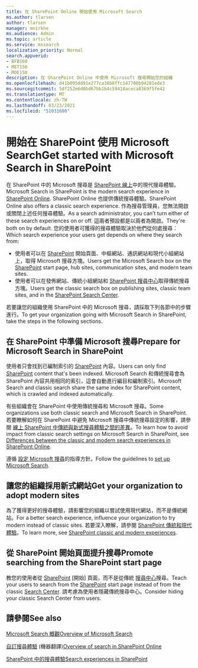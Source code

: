 ```yaml
---
title: 在 SharePoint Online 開始使用 Microsoft Search
ms.author: tlarsen
author: tlarsen
manager: mnirkhe
ms.audience: Admin
ms.topic: article
ms.service: mssearch
localization_priority: Normal
search.appverid:
- BFB160
- MET150
- MOE150
description: 在 SharePoint Online 中使用 Microsoft 搜尋開始您的組織
ms.openlocfilehash: d41b095dd91e277ca38b8ffc147700b94281ede3
ms.sourcegitcommit: 5df252e6d0bd67bb1b4c59418aceca8369f5fe42
ms.translationtype: MT
ms.contentlocale: zh-TW
ms.lasthandoff: 03/23/2021
ms.locfileid: "51031600"
---
```

# <a name="get-started-with-microsoft-search-in-sharepoint"></a><span data-ttu-id="c34ea-103">開始在 SharePoint 使用 Microsoft Search</span><span class="sxs-lookup"><span data-stu-id="c34ea-103">Get started with Microsoft Search in SharePoint</span></span>

<span data-ttu-id="c34ea-104">在 SharePoint 中的 Microsoft 搜尋是 [SharePoint 線上](https://products.office.com/sharepoint/collaboration)中的現代搜尋體驗。</span><span class="sxs-lookup"><span data-stu-id="c34ea-104">Microsoft Search in SharePoint is the modern search experience in [SharePoint Online](https://products.office.com/sharepoint/collaboration).</span></span> <span data-ttu-id="c34ea-105">SharePoint Online 也提供傳統搜尋體驗。</span><span class="sxs-lookup"><span data-stu-id="c34ea-105">SharePoint Online also offers a classic search experience.</span></span> <span data-ttu-id="c34ea-106">作為搜尋管理員，您無法開啟或關閉上述任何搜尋體驗。</span><span class="sxs-lookup"><span data-stu-id="c34ea-106">As a search administrator, you can’t turn either of these search experiences on or off.</span></span> <span data-ttu-id="c34ea-107">這兩者預設都是以兩者為開啟。</span><span class="sxs-lookup"><span data-stu-id="c34ea-107">They're both on by default.</span></span> <span data-ttu-id="c34ea-108">您的使用者可獲得的搜尋體驗取決於他們從何處搜尋：</span><span class="sxs-lookup"><span data-stu-id="c34ea-108">Which search experience your users get depends on where they search from:</span></span>

- <span data-ttu-id="c34ea-109">使用者可以在 [SharePoint](http://sharepoint.com/) 開始頁面、中樞網站、通訊網站和現代小組網站上，取得 Microsoft 搜尋方塊。</span><span class="sxs-lookup"><span data-stu-id="c34ea-109">Users get the Microsoft Search box on the [SharePoint](http://sharepoint.com/) start page, hub sites, communication sites, and modern team sites.</span></span>
- <span data-ttu-id="c34ea-110">使用者可以在發佈網站、傳統小組網站和 [SharePoint 搜尋中心](/sharepoint/manage-search-center)取得傳統搜尋方塊。</span><span class="sxs-lookup"><span data-stu-id="c34ea-110">Users get the classic search box on publishing sites, classic team sites, and in the [SharePoint Search Center](/sharepoint/manage-search-center).</span></span>

<span data-ttu-id="c34ea-111">若要讓您的組織使用 SharePoint 中的 Microsoft 搜尋，請採取下列各節中的步驟進行。</span><span class="sxs-lookup"><span data-stu-id="c34ea-111">To get your organization going with Microsoft Search in SharePoint, take the steps in the following sections.</span></span>

## <a name="prepare-for-microsoft-search-in-sharepoint"></a><span data-ttu-id="c34ea-112">在 SharePoint 中準備 Microsoft 搜尋</span><span class="sxs-lookup"><span data-stu-id="c34ea-112">Prepare for Microsoft Search in SharePoint</span></span>

<span data-ttu-id="c34ea-113">使用者只會找到已編制索引的 [SharePoint](http://sharepoint.com/) 內容。</span><span class="sxs-lookup"><span data-stu-id="c34ea-113">Users can only find [SharePoint](http://sharepoint.com/) content that's been indexed.</span></span> <span data-ttu-id="c34ea-114">Microsoft Search 和傳統搜尋會為 SharePoint 內容共用相同的索引，這會自動進行編目和編制索引。</span><span class="sxs-lookup"><span data-stu-id="c34ea-114">Microsoft Search and classic search share the same index for SharePoint content, which is crawled and indexed automatically.</span></span> 

<span data-ttu-id="c34ea-115">有些組織會在 SharePoint 中使用傳統搜尋和 Microsoft 搜尋。</span><span class="sxs-lookup"><span data-stu-id="c34ea-115">Some organizations use both classic search and Microsoft Search in SharePoint.</span></span> <span data-ttu-id="c34ea-116">若要瞭解如何在 SharePoint 中避免 Microsoft 搜尋中傳統搜尋設定的影響，請參閱 [線上 SharePoint 中傳統與新式搜尋體驗之間的差異](/sharepoint/differences-classic-modern-search)。</span><span class="sxs-lookup"><span data-stu-id="c34ea-116">To learn how to avoid impact from classic search settings on Microsoft Search in SharePoint, see [Differences between the classic and modern search experiences in SharePoint Online](/sharepoint/differences-classic-modern-search).</span></span>

<span data-ttu-id="c34ea-117">遵循 [設定 Microsoft 搜尋](./setup-microsoft-search.md)的指導方針。</span><span class="sxs-lookup"><span data-stu-id="c34ea-117">Follow the guidelines to [set up Microsoft Search](./setup-microsoft-search.md).</span></span>


## <a name="get-your-organization-to-adopt-modern-sites"></a><span data-ttu-id="c34ea-118">讓您的組織採用新式網站</span><span class="sxs-lookup"><span data-stu-id="c34ea-118">Get your organization to adopt modern sites</span></span>

<span data-ttu-id="c34ea-119">為了獲得更好的搜尋體驗，請影響您的組織以嘗試使用現代網站，而不是傳統網站。</span><span class="sxs-lookup"><span data-stu-id="c34ea-119">For a better search experience, influence your organization to try modern instead of classic sites.</span></span> <span data-ttu-id="c34ea-120">若要深入瞭解，請參閱 [SharePoint 傳統和現代體驗](https://support.office.com/article/SharePoint-classic-and-modern-experiences-5725c103-505d-4a6e-9350-300d3ec7d73f)。</span><span class="sxs-lookup"><span data-stu-id="c34ea-120">To learn more, see [SharePoint classic and modern experiences](https://support.office.com/article/SharePoint-classic-and-modern-experiences-5725c103-505d-4a6e-9350-300d3ec7d73f).</span></span>

## <a name="promote-searching-from-the-sharepoint-start-page"></a><span data-ttu-id="c34ea-121">從 SharePoint 開始頁面提升搜尋</span><span class="sxs-lookup"><span data-stu-id="c34ea-121">Promote searching from the SharePoint start page</span></span>

<span data-ttu-id="c34ea-122">教您的使用者從 [SharePoint](http://sharepoint.com/) [開始] 頁面，而不是從傳統 [搜尋中心](/sharepoint/manage-search-center)搜尋。</span><span class="sxs-lookup"><span data-stu-id="c34ea-122">Teach your users to search from the [SharePoint](http://sharepoint.com/) start page instead of from the classic [Search Center](/sharepoint/manage-search-center).</span></span> <span data-ttu-id="c34ea-123">請考慮為使用者隱藏傳統搜尋中心。</span><span class="sxs-lookup"><span data-stu-id="c34ea-123">Consider hiding your classic Search Center from users.</span></span>

## <a name="see-also"></a><span data-ttu-id="c34ea-124">請參閱</span><span class="sxs-lookup"><span data-stu-id="c34ea-124">See also</span></span>
[<span data-ttu-id="c34ea-125">Microsoft Search 概觀</span><span class="sxs-lookup"><span data-stu-id="c34ea-125">Overview of Microsoft Search</span></span>](overview-microsoft-search.md)

<span data-ttu-id="c34ea-126">[自訂搜尋體驗](/sharepoint/overview-of-search) (機器翻譯)</span><span class="sxs-lookup"><span data-stu-id="c34ea-126">[Overview of search in SharePoint Online](/sharepoint/overview-of-search)</span></span>

[<span data-ttu-id="c34ea-127">SharePoint 中的搜尋體驗</span><span class="sxs-lookup"><span data-stu-id="c34ea-127">Search experiences in SharePoint</span></span>](/sharepoint/get-started-with-modern-search-experience)